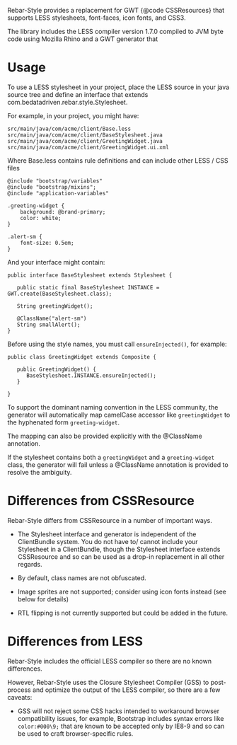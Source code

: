 
Rebar-Style provides a replacement for GWT {@code CSSResources} that supports LESS stylesheets,
font-faces, icon fonts, and CSS3.

The library includes the LESS compiler version 1.7.0 compiled to JVM byte code using Mozilla Rhino
and a GWT generator that

# Usage

To use a LESS stylesheet in your project, place the LESS source in your java source tree and define
an interface that extends com.bedatadriven.rebar.style.Stylesheet.

For example, in your project, you might have:

    src/main/java/com/acme/client/Base.less
    src/main/java/com/acme/client/BaseStylesheet.java
    src/main/java/com/acme/client/GreetingWidget.java
    src/main/java/com/acme/client/GreetingWidget.ui.xml

Where Base.less contains rule definitions and can include other LESS / CSS files

    @include "bootstrap/variables"
    @include "bootstrap/mixins";
    @include "application-variables"

    .greeting-widget {
        background: @brand-primary;
        color: white;
    }

    .alert-sm {
        font-size: 0.5em;
    }

And your interface might contain:

    public interface BaseStylesheet extends Stylesheet {

       public static final BaseStylesheet INSTANCE = GWT.create(BaseStylesheet.class);

       String greetingWidget();

       @ClassName("alert-sm")
       String smallAlert();
    }

Before using the style names, you must call `ensureInjected()`, for example:

    public class GreetingWidget extends Composite {

       public GreetingWidget() {
          BaseStylesheet.INSTANCE.ensureInjected();
       }

    }


To support the dominant naming convention in the LESS community, the generator will automatically map
camelCase accessor like `greetingWidget` to the hyphenated form `greeting-widget`.

The mapping can also be provided explicitly with the @ClassName annotation.

If the stylesheet contains both a `greetingWidget` and a `greeting-widget` class, the generator will
fail unless a @ClassName annotation is provided to resolve the ambiguity.

# Differences from CSSResource

Rebar-Style differs from CSSResource in a number of important ways.

- The Stylesheet interface and generator is independent of the ClientBundle system. You do not have to/
  cannot include your Stylesheet in a ClientBundle, though the Stylesheet interface extends CSSResource
  and so can be used as a drop-in replacement in all other regards.

- By default, class names are not obfuscated.

- Image sprites are not supported; consider using icon fonts instead (see below for details)

- RTL flipping is not currently supported but could be added in the future.

# Differences from LESS

Rebar-Style includes the official LESS compiler so there are no known differences.

However, Rebar-Style uses the Closure Stylesheet Compiler (GSS) to post-process and optimize the output
of the LESS compiler, so there are a few caveats:

- GSS will not reject some CSS hacks intended to workaround browser compatibility issues, for example,
  Bootstrap includes syntax errors like `color:#000\9;` that are known to be accepted only by IE8-9
  and so can be used to craft browser-specific rules.


